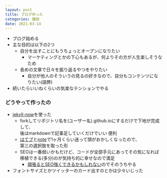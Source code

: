 ```yaml
---
layout: post
title: ブログ作った
categories: 雑談
date: 2021-03-14
---
```


- ブログ始める
- 主な目的は以下の2つ
    - 自分を出すことにもうちょっとオープンになりたい
        - マーケティングとかの下心もあるが、何よりその方が人生楽しそうなため
    - 長めの文章で日々を振り返るやつをやりたい
        - 自分が他人のそういうの見るの好きなので、自分もコンテンツになりたい(語弊)
- 続いたらいいねくらいの気楽なテンションでやる

### どうやって作ったの
- [jekyll-now](https://github.com/barryclark/jekyll-now)を使った
    - forkしてリポジトリ名を(ユーザー名).github.ioにするだけで下地が完成して、  
    後はmarkdownで記事足していくだけでいい 便利
    - [はてブ](https://hatenablog.com/)と[note](https://note.com/)で1ヶ月くらい迷って頭がおかしくなったので、  
    第三の選択肢を取った形
    - SEOは一番弱いかもだけど、コードが全部手元にあってその気になれば移植できる(多分)のが気持ち的に幸せなので満足
        - [頑張るとSEO強くできるかもしれない](https://masamichi.me/development/2018/05/30/jekyll-seo.html)のでそのうちやる
- フォントサイズとかツイッターのカード出すのとかは少々いじった